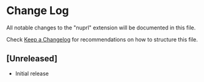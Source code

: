 # Change Log

All notable changes to the "nuprl" extension will be documented in this file.

Check [Keep a Changelog](http://keepachangelog.com/) for recommendations on how to structure this file.

## [Unreleased]

- Initial release